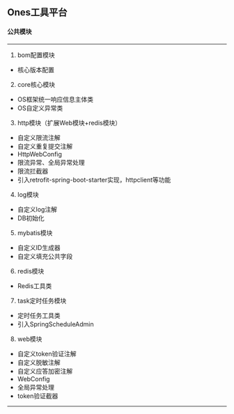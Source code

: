 ## Ones工具平台
#### 公共模块

---

1. bom配置模块
- 核心版本配置
2. core核心模块
- OS框架统一响应信息主体类
- OS自定义异常类
3. http模块（扩展Web模块+redis模块）
- 自定义限流注解
- 自定义重复提交注解
- HttpWebConfig
- 限流异常、全局异常处理
- 限流拦截器
- 引入retrofit-spring-boot-starter实现，httpclient等功能
4. log模块
- 自定义log注解
- DB初始化
5. mybatis模块
- 自定义ID生成器
- 自定义填充公共字段
6. redis模块
- Redis工具类 
7. task定时任务模块
- 定时任务工具类
- 引入SpringScheduleAdmin
8. web模块
- 自定义token验证注解
- 自定义脱敏注解
- 自定义应答加密注解
- WebConfig
- 全局异常处理
- token验证截器

---